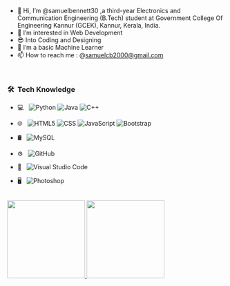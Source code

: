 - 👋 Hi, I’m @samuelbennett30 ,a third-year Electronics and Communication Engineering (B.Tech) student at Government College Of Engineering Kannur (GCEK), Kannur, Kerala, India.
- 👀 I’m interested in Web Development
- 😎 Into Coding and Designing
- 🌱 I’m a basic Machine Learner
- 📫 How to reach me : @samuelcb2000@gmail.com

<!---
samuelbennett30/samuelbennett30 is a ✨ special ✨ repository because its `README.md` (this file) appears on your GitHub profile.
You can click the Preview link to take a look at your changes.
--->
<br>

<h3> 🛠 &nbsp;Tech Knowledge</h3>

- 💻 &nbsp;
  ![Python](https://img.shields.io/badge/-Python-333333?style=flat&logo=python)
  ![Java](https://img.shields.io/badge/-Java-333333?style=flat&logo=Java&logoColor=007396)
  ![C++](https://img.shields.io/badge/-C++-333333?style=flat&logo=C%2B%2B&logoColor=00599C)
- 🌐 &nbsp;
  ![HTML5](https://img.shields.io/badge/-HTML5-333333?style=flat&logo=HTML5)
  ![CSS](https://img.shields.io/badge/-CSS-333333?style=flat&logo=CSS3&logoColor=1572B6)
  ![JavaScript](https://img.shields.io/badge/-JavaScript-333333?style=flat&logo=javascript)
  ![Bootstrap](https://img.shields.io/badge/-Bootstrap-333333?style=flat&logo=bootstrap&logoColor=563D7C)
- 🛢 &nbsp;
  ![MySQL](https://img.shields.io/badge/-MySQL-333333?style=flat&logo=mysql)
  
- ⚙️ &nbsp;
  ![GitHub](https://img.shields.io/badge/-GitHub-333333?style=flat&logo=github)
  
- 🔧 &nbsp;
  ![Visual Studio Code](https://img.shields.io/badge/-Visual%20Studio%20Code-333333?style=flat&logo=visual-studio-code&logoColor=007ACC)
- 🖥 &nbsp;
  ![Photoshop](https://img.shields.io/badge/-Photoshop-333333?style=flat&logo=adobe-photoshop)

<br/>
<a href="https://github.com/samuelbennett30">
  <img height="180em" src="https://github-readme-stats.vercel.app/api?username=samuelbennett30&theme=great-gatsby&show_icons=true)"/>
  <img height="180em" src="https://github-readme-stats.vercel.app/api/top-langs/?username=samuelbennett30&theme=great-gatsby&layout=compact" />
</a>

<br/>
